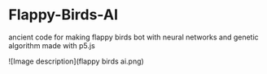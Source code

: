 # Flappy-Birds-AI
ancient code for making flappy birds bot with neural networks and genetic algorithm made with p5.js

![Image description](flappy birds ai.png)


